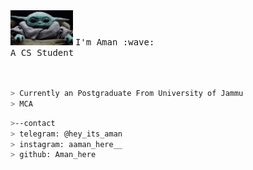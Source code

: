 <img src="https://github.com/hargun79/hargun79/blob/master/Assets/hi.gif" style="width: 100px;">
  <samp>
    I'm Aman :wave:
    <br />
    A CS Student <br>
  </samp>
  <br />

````bash

> Currently an Postgraduate From University of Jammu
> MCA
````
````bash
>--contact
> telegram: @hey_its_aman
> instagram: aaman_here__
> github: Aman_here

````
